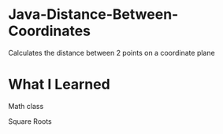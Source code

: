 # Java-Distance-Between-Coordinates
Calculates the distance between 2 points on a coordinate plane

# What I Learned
Math class

Square Roots
